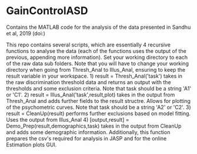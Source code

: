 # GainControlASD
Contains the MATLAB code for the analysis of the data presented in Sandhu et al, 2019 (doi:)

This repo contains several scripts, which are essentially 4 recursive functions to analyse the data (each of the functions uses the output of the previous, appending more information).
Set your working directory to each of the raw data sub folders.
Note that you will have to change your working directory when going from Thresh_Anal to Illus_Anal, ensuring to keep the result variable in your workspace.
     1) result = Thresh_Anal('task') takes in the raw discrimination threshold data and returns an output with the thresholds and some exclusion criteria. Note that task should be a string 'A1' or 'C1'.
     2) result = Illus_Anal('task',result,plot) takes in the output from Thresh_Anal and adds further fields to the result structre. Allows for plotting of the psychometric curves. Note that task should be a string 'A2' or 'C2'.
     3) result = CleanUp(result) performs further exclusions based on model fitting. Uses the output from Illus_Anal 
     4) [output,result] = Demo_Prep(result,demographics,task) takes in the output from CleanUp and adds some demographic information. Additionally, this function prepares the csv's required for analysis in JASP and for the online Estimation plots GUI. 


